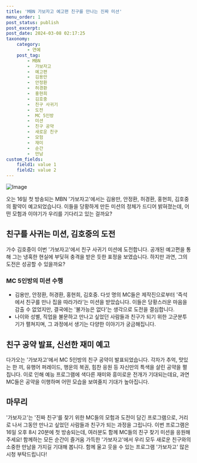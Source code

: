 ```yaml
---
title: 'MBN 가보자고 예고편 친구를 만나는 진짜 미션'
menu_order: 1
post_status: publish
post_excerpt: 
post_date: 2024-03-08 02:17:25
taxonomy:
    category:
        - 연예
    post_tag:
        - MBN
        -  가보자고
        -  예고편
        -  김용만
        -  안정환
        -  허경환
        -  홍현희
        -  김호중
        -  친구 사귀기
        -  도전
        -  MC 5인방
        -  미션
        -  친구 공약
        -  새로운 친구
        -  모험
        -  재미
        -  순간
        -  만남
custom_fields:
    field1: value 1
    field2: value 2
---
```


![Image](https://mimgnews.pstatic.net/image/469/2024/03/06/0000789057_001_20240306153005383.jpg?type=w540)

오는 16일 첫 방송되는 MBN '가보자고'에서는 김용만, 안정환, 허경환, 홍현희, 김호중의 활약이 예고되었습니다. 이들을 당황하게 만든 미션의 정체가 드디어 밝혀졌는데, 어떤 모험과 이야기가 우리를 기다리고 있는 걸까요?
## 친구를 사귀는 미션, 김호중의 도전
가수 김호중이 이번 '가보자고'에서 친구 사귀기 미션에 도전합니다. 공개된 예고편을 통해 그는 냉혹한 현실에 부딪혀 충격을 받은 듯한 표정을 보였습니다. 하지만 과연, 그의 도전은 성공할 수 있을까요?
### MC 5인방의 미션 수행
- 김용만, 안정환, 허경환, 홍현희, 김호중. 다섯 명의 MC들은 제작진으로부터 '즉석에서 친구를 만나 집을 따라가라'는 미션을 받았습니다. 이들은 당황스러운 마음을 감출 수 없었지만, 결국에는 '불가능은 없다'는 생각으로 도전을 결심합니다.
- 나이와 성별, 직업을 불문하고 만나고 싶었던 사람들과 친구가 되기 위한 고군분투기가 펼쳐지며, 그 과정에서 생기는 다양한 이야기가 궁금해집니다.
## 친구 공약 발표, 신선한 재미 예고
다가오는 '가보자고'에서 MC 5인방의 친구 공약이 발표되었습니다. 각자가 추억, 맛있는 한 끼, 유행어 퍼레이드, 행운의 복권, 힘찬 응원 등 자신만의 특색을 살린 공약을 펼칩니다. 이로 인해 예능 프로그램에 색다른 재미와 흥미로운 전개가 기대되는데요, 과연 MC들은 공약을 이행하며 어떤 모습을 보여줄지 기대가 높아집니다.
## 마무리
'가보자고'는 '진짜 친구'를 찾기 위한 MC들의 모험과 도전이 담긴 프로그램으로, 거리로 나서 그동안 만나고 싶었던 사람들과 친구가 되는 과정을 그립니다. 이번 프로그램은 16일 오후 8시 20분에 첫 방송되는데, 여러분도 함께 MC들의 친구 찾기 미션을 응원해주세요! 함께하는 모든 순간이 즐거움 가득한 '가보자고'에서 우리 모두 새로운 친구와의 소중한 만남을 가지길 기대해 봅니다. 함께 울고 웃을 수 있는 프로그램 '가보자고' 많은 시청 부탁드립니다!
